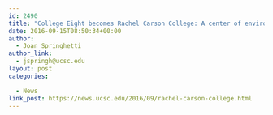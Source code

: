```yaml
---
id: 2490
title: "College Eight becomes Rachel Carson College: A center of environmentalism is named for writer who inspired it"
date: 2016-09-15T08:50:34+00:00
author:
  - Joan Springhetti
author_link:
  - jspringh@ucsc.edu
layout: post
categories:

  - News
link_post: https://news.ucsc.edu/2016/09/rachel-carson-college.html
---
```

